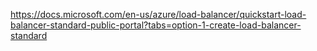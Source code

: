 https://docs.microsoft.com/en-us/azure/load-balancer/quickstart-load-balancer-standard-public-portal?tabs=option-1-create-load-balancer-standard
